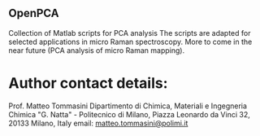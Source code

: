 ## OpenPCA
 Collection of Matlab scripts for PCA analysis
 The scripts are adapted for selected applications in micro Raman spectroscopy. More to come in the near future (PCA analysis of micro Raman mapping).

# Author contact details:
 Prof. Matteo Tommasini
 Dipartimento di Chimica, Materiali e Ingegneria Chimica "G. Natta" - Politecnico di Milano, Piazza Leonardo da Vinci 32, 20133 Milano, Italy
 email: matteo.tommasini@polimi.it


